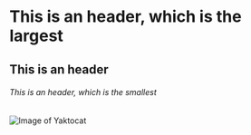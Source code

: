 # This is an header, which is the largest
## This is an  header
###### This is an header, which is the smallest
![Image of Yaktocat](https://octodex.github.com/images/yaktocat.png)
